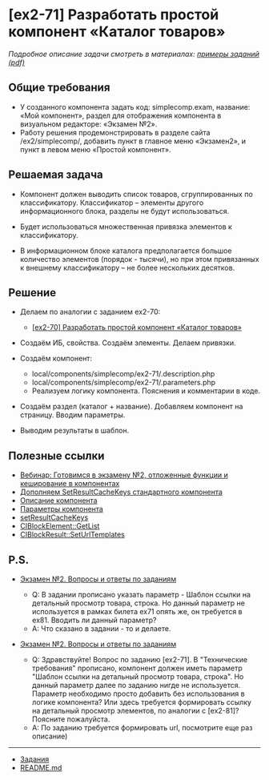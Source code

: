 # [ex2-71] Разработать простой компонент «Каталог товаров»

*Подробное описание задачи смотреть в материалах: [примеры заданий (pdf)](../pubinfo/Ex2AllType.pdf)*

## Общие требования 

* У созданного компонента задать код: simplecomp.exam, название: «Мой компонент», раздел для отображения компонента в визуальном редакторе: «Экзамен №2».
* Работу решения продемонстрировать в разделе сайта /ex2/simplecomp/, добавить пункт в главное меню «Экзамен2», и пункт в левом меню «Простой компонент».

## Решаемая задача

* Компонент должен выводить список товаров, сгруппированных по классификатору. Классификатор – элементы другого информационного блока, разделы не будут использоваться.

* Будет использоваться множественная привязка элементов к классификатору.

* В информационном блоке каталога предполагается большое количество элементов (порядок - тысячи), но при этом привязанных к внешнему классификатору – не более нескольких десятков.

## Решение

* Делаем по аналогии с заданием ex2-70:
    * [[ex2-70] Разработать простой компонент «Каталог товаров»](./ex2-70.md)
    
* Создаём ИБ, свойства. Создаём элементы. Делаем привязки.

* Создаём компонент:
    * local/components/simplecomp/ex2-71/.description.php
    * local/components/simplecomp/ex2-71/.parameters.php
    * Реализуем логику компонента. Пояснения и комментарии в коде.

* Создаём раздел (каталог + название). Добавляем компонент на страницу. Вводим параметры.

* Выводим результаты в шаблон.

## Полезные ссылки

* [Вебинар: Готовимся в экзамену №2, отложенные функции и кеширование в компонентах](https://www.youtube.com/watch?v=KC6WcgaEWt4&feature=youtu.be)
* [Дополняем SetResultCacheKeys стандартного компонента](https://dev.1c-bitrix.ru/community/webdev/user/11948/blog/5500/)
* [Описание компонента](https://dev.1c-bitrix.ru/learning/course/?COURSE_ID=43&LESSON_ID=2828)
* [Параметры компонента](https://dev.1c-bitrix.ru/learning/course/?COURSE_ID=43&LESSON_ID=2132)
* [setResultCacheKeys](https://dev.1c-bitrix.ru/api_help/main/reference/cbitrixcomponent/setresultcachekeys.php)
* [CIBlockElement::GetList](https://dev.1c-bitrix.ru/api_help/iblock/classes/ciblockelement/getlist.php)
* [CIBlockResult::SetUrlTemplates](https://dev.1c-bitrix.ru/api_help/iblock/classes/ciblockresult/seturltemplates.php)

## P.S.

* [Экзамен №2. Вопросы и ответы по заданиям](https://dev.1c-bitrix.ru/community/forums/messages/forum6/topic91539/message600825/#message600825)
    * Q: В задании прописано указать параметр - Шаблон ссылки на детальный просмотр товара, строка. Но данный параметр не используется в рамках билета ex71 опять же, он требуется в ex81. Вводить ли данный параметр?
    * A: Что сказано в задании - то и делаете.

* [Экзамен №2. Вопросы и ответы по заданиям](https://dev.1c-bitrix.ru/community/forums/messages/forum6/topic91539/message640924/#message640924)
    * Q: Здравствуйте! Вопрос по заданию [ex2-71]. В "Технические требования" прописано, компонент должен иметь параметр "Шаблон ссылки на детальный просмотр товара, строка". Но данный параметр далее по заданию нигде не используется. Параметр необходимо просто добавить без использования в логике компонента? Или здесь требуется формировать ссылку на детальный просмотр элементов, по аналогии с [ex2-81]? Поясните пожалуйста.
    * A: По заданию требуется формировать url, посмотрите еще раз описание)

____
* [Задания](tasks.md)
* [README.md](../../README.md)